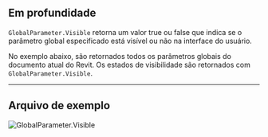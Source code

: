 ## Em profundidade
`GlobalParameter.Visible` retorna um valor true ou false que indica se o parâmetro global especificado está visível ou não na interface do usuário.

No exemplo abaixo, são retornados todos os parâmetros globais do documento atual do Revit. Os estados de visibilidade são retornados com `GlobalParameter.Visible`.
___
## Arquivo de exemplo

![GlobalParameter.Visible](./Revit.Elements.GlobalParameter.Visible_img.jpg)
